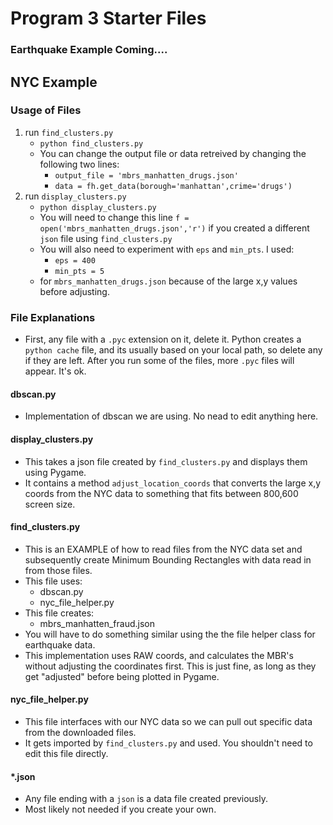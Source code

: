 Program 3 Starter Files
=======================

### Earthquake Example Coming....

## NYC Example 

### Usage of Files

1. run `find_clusters.py` 
    - `python find_clusters.py` 
    - You can change the output file or data retreived by changing the following two lines:
        - `output_file = 'mbrs_manhatten_drugs.json'`
        - `data = fh.get_data(borough='manhattan',crime='drugs')`
2. run `display_clusters.py`
    - `python display_clusters.py`
    - You will need to change this line `f = open('mbrs_manhatten_drugs.json','r')` if you created a different `json` file using `find_clusters.py`
    - You will also need to experiment with `eps` and `min_pts`. I used:
        - `eps = 400`
        - `min_pts = 5`
    - for `mbrs_manhatten_drugs.json` because of the large x,y values before adjusting.

### File Explanations

- First, any file with a `.pyc` extension on it, delete it. Python creates a `python cache` file, and its usually based on your local path, so delete any if they are left. After you run some of the files, more `.pyc` files will appear. It's ok.

#### dbscan.py
- Implementation of dbscan we are using. No nead to edit anything here.

#### display_clusters.py
- This takes a json file created by `find_clusters.py` and displays them using Pygame.
- It contains a method `adjust_location_coords` that converts the large x,y coords from the NYC data to something that fits between 800,600 screen size.

#### find_clusters.py
- This is an EXAMPLE of how to read files from the NYC data set and subsequently create Minimum Bounding Rectangles with data read in from those files. 
- This file uses:
    - dbscan.py
    - nyc_file_helper.py
- This file creates:
    - mbrs_manhatten_fraud.json
- You will have to do something similar using the the file helper class for earthquake data.
- This implementation uses RAW coords, and calculates the MBR's without adjusting the coordinates first. This is just fine, as long as they get "adjusted" before being plotted in Pygame.

#### nyc_file_helper.py
- This file interfaces with our NYC data so we can pull out specific data from the downloaded files.
- It gets imported by `find_clusters.py` and used. You shouldn't need to edit this file directly.

#### *.json
- Any file ending with a `json` is a data file created previously. 
- Most likely not needed if you create your own. 

